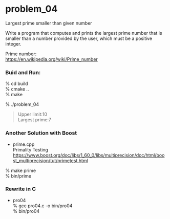 problem_04
===============

Largest prime smaller than given number  

Write a program that computes and prints the largest prime number that is smaller than a number provided by the user, which must be a positive integer.  


Prime number:  
https://en.wikipedia.org/wiki/Prime_number  


### Buid and Run:  
% cd build  
% cmake ..  
% make  

% ./problem_04  
> Upper limit:10  
 Largest prime:7  
 

### Another Solution with Boost
- prime.cpp  
Primality Testing  
https://www.boost.org/doc/libs/1_60_0/libs/multiprecision/doc/html/boost_multiprecision/tut/primetest.html  

% make prime  
% bin/prime  


### Rewrite in C
- pro04  
% gcc pro04.c -o bin/pro04  
% bin/pro04  

